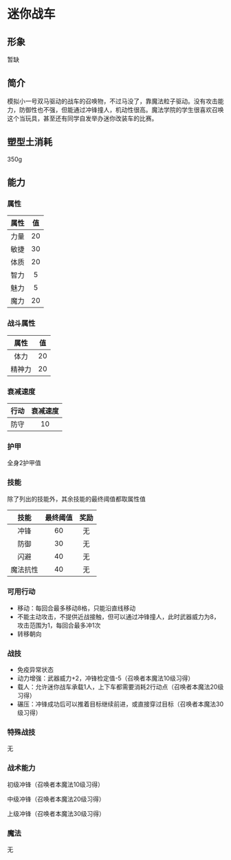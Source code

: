 # 迷你战车

## 形象

暂缺

## 简介

模拟小一号双马驱动的战车的召唤物，不过马没了，靠魔法粒子驱动。没有攻击能力，防御性也不强，但能通过冲锋撞人，机动性很高。魔法学院的学生很喜欢召唤这个当玩具，甚至还有同学自发举办迷你改装车的比赛。

## 塑型土消耗

350g

## 能力

### 属性

属性|值
:--:|:--:
力量|20
敏捷|30
体质|20
智力|5
魅力|5
魔力|20

### 战斗属性

属性|值
:--:|:--:
体力|20
精神力|20

### 衰减速度

行动|衰减速度
:--:|:--:
防守|10

### 护甲

全身2护甲值

### 技能

除了列出的技能外，其余技能的最终阈值都取属性值

技能|最终阈值|奖励
:--:|:--:|:--:
冲锋|60|无
防御|30|无
闪避|40|无
魔法抗性|40|无

### 可用行动

* 移动：每回合最多移动8格，只能沿直线移动
* 不能主动攻击，不提供近战接触，但可以通过冲锋撞人，此时武器威力为8，攻击范围为1，每回合最多冲1次
* 转移朝向

### 战技

* 免疫异常状态
* 动力增强：武器威力+2，冲锋检定值-5（召唤者本魔法10级习得）
* 载人：允许迷你战车承载1人，上下车都需要消耗2行动点（召唤者本魔法20级习得）
* 碾压：冲锋成功后可以推着目标继续前进，或直接穿过目标（召唤者本魔法30级习得）

### 特殊战技

无

### 战术能力

初级冲锋（召唤者本魔法10级习得）

中级冲锋（召唤者本魔法20级习得）

上级冲锋（召唤者本魔法30级习得）

### 魔法

无